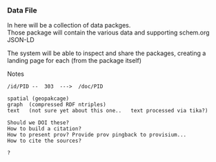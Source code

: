 ### Data File

In here will be a collection of data packges.  
Those package will contain the various data and supporting
schem.org JSON-LD

The system will be able to inspect and share the packages, creating a landing page for each  (from the package itself)

Notes
```
/id/PID --  303  --->  /doc/PID

spatial (geopakcage)
graph  (compressed RDF ntriples)
text   (not sure yet about this one..   text processed via tika?)

Should we DOI these?
How to build a citation?
How to present prov? Provide prov pingback to provisium...   
How to cite the sources?

?
```
